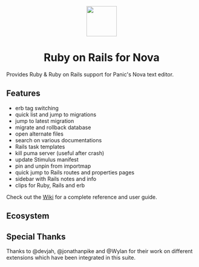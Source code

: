 <p align="center">
  <img src="https://raw.githubusercontent.com/nova-ruby/rails/main/misc/extension.png" width="80" height="80">
</p>
<h1 align="center">Ruby on Rails for Nova</h1>

Provides Ruby & Ruby on Rails support for Panic's Nova text editor.

## Features

- erb tag switching
- quick list and jump to migrations
- jump to latest migration
- migrate and rollback database
- open alternate files
- search on various documentations
- Rails task templates
- kill puma server (useful after crash)
- update Stimulus manifest
- pin and unpin from importmap
- quick jump to Rails routes and properties pages
- sidebar with Rails notes and info
- clips for Ruby, Rails and erb

Check out the [Wiki](https://github.com/nova-ruby/rails/wiki) for a complete reference and user guide.

## Ecosystem

## Special Thanks

Thanks to @devjah, @jonathanpike and @Wylan for their work on different extensions which have been integrated in this suite.
